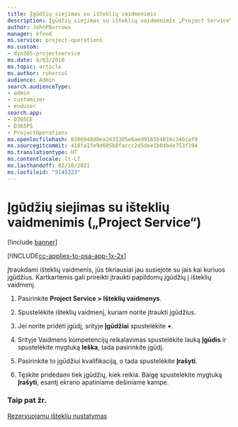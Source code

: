 ```yaml
---
title: Įgūdžių siejimas su išteklių vaidmenimis
description: Įgūdžių siejimas su išteklių vaidmenimis „Project Service“
author: JohnPBurrows
manager: kfend
ms.service: project-operations
ms.custom:
- dyn365-projectservice
ms.date: 8/03/2018
ms.topic: article
ms.author: ruhercul
audience: Admin
search.audienceType:
- admin
- customizer
- enduser
search.app:
- D365CE
- D365PS
- ProjectOperations
ms.openlocfilehash: 8386948d8ea2431385e6aed9165b4018c34bcaf0
ms.sourcegitcommit: 418fa1fe9d605b8faccc2d5dee1b04b4e753f194
ms.translationtype: HT
ms.contentlocale: lt-LT
ms.lasthandoff: 02/10/2021
ms.locfileid: "5145323"
---
```

# <a name="associate-skills-with-resource-roles-project-service"></a>Įgūdžių siejimas su išteklių vaidmenimis („Project Service“)

[!include [banner](../includes/psa-now-project-operations.md)]

[!INCLUDE[cc-applies-to-psa-app-1x-2x](../includes/cc-applies-to-psa-app-1x-2x.md)]

Įtraukdami išteklių vaidmenis, jūs tikriausiai jau susiejote su jais kai kuriuos įgūdžius. Kartkartėmis gali prireikti įtraukti papildomų įgūdžių į išteklių vaidmenį.  
  
1.  Pasirinkite **Project Service > Išteklių vaidmenys**.  
  
2.  Spustelėkite išteklių vaidmenį, kuriam norite įtraukti įgūdžius.  
  
3.  Jei norite pridėti įgūdį, srityje **Įgūdžiai** spustelėkite **+**.  
  
4.  Srityje Vaidmens kompetencijų reikalavimas spustelėkite lauką **Įgūdis** ir spustelėkite mygtuką **Ieška**, tada pasirinkite įgūdį.  
  
5.  Pasirinkite to įgūdžiui kvalifikaciją, o tada spustelėkite **Įrašyti**.  
  
6.  Tęskite pridėdami tiek įgūdžių, kiek reikia. Baigę spustelėkite mygtuką **Įrašyti**, esantį ekrano apatiniame dešiniame kampe.  
  
### <a name="see-also"></a>Taip pat žr.  
 [Rezervuojamų išteklių nustatymas](../psa/set-up-resources.md)
